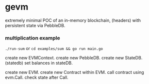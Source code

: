 # gevm
extremely minimal POC of an in-memory blockchain, (headers)
with persistent state via PebbleDB.




### multiplication example

`./run-sum`
or
`cd examples/sum && go run main.go`

create new EVMContext.
create new PebbleDB.
create new StateDB. (statedb)
set balances in stateDB.

create new EVM.
create new Contract within EVM.
call contract using evm.Call.
check state after Call. 